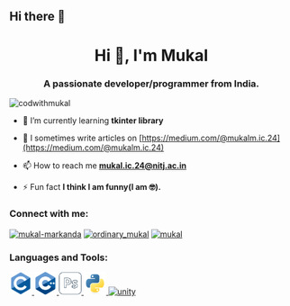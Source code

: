## Hi there 👋
<h1 align="center">Hi 👋, I'm Mukal</h1>
<h3 align="center">A passionate developer/programmer from India.</h3>

<p align="left"> <img src="https://komarev.com/ghpvc/?username=codwithmukal&label=Profile%20views&color=0e75b6&style=flat" alt="codwithmukal" /> </p>

- 🌱 I’m currently learning **tkinter library**

- 📝 I sometimes write articles on [https://medium.com/@mukalm.ic.24](https://medium.com/@mukalm.ic.24)

- 📫 How to reach me **mukal.ic.24@nitj.ac.in**

- ⚡ Fun fact **I think I am funny(I am 🤓).**

<h3 align="left">Connect with me:</h3>
<p align="left">
<a href="https://linkedin.com/in/mukal-markanda" target="blank"><img align="center" src="https://raw.githubusercontent.com/rahuldkjain/github-profile-readme-generator/master/src/images/icons/Social/linked-in-alt.svg" alt="mukal-markanda" height="30" width="40" /></a>
<a href="https://instagram.com/ordinary_mukal" target="blank"><img align="center" src="https://raw.githubusercontent.com/rahuldkjain/github-profile-readme-generator/master/src/images/icons/Social/instagram.svg" alt="ordinary_mukal" height="30" width="40" /></a>
<a href="https://www.leetcode.com/mukal" target="blank"><img align="center" src="https://raw.githubusercontent.com/rahuldkjain/github-profile-readme-generator/master/src/images/icons/Social/leet-code.svg" alt="mukal" height="30" width="40" /></a>
</p>

<h3 align="left">Languages and Tools:</h3>
<p align="left"> <a href="https://www.cprogramming.com/" target="_blank" rel="noreferrer"> <img src="https://raw.githubusercontent.com/devicons/devicon/master/icons/c/c-original.svg" alt="c" width="40" height="40"/> </a> <a href="https://www.w3schools.com/cpp/" target="_blank" rel="noreferrer"> <img src="https://raw.githubusercontent.com/devicons/devicon/master/icons/cplusplus/cplusplus-original.svg" alt="cplusplus" width="40" height="40"/> </a> <a href="https://www.photoshop.com/en" target="_blank" rel="noreferrer"> <img src="https://raw.githubusercontent.com/devicons/devicon/master/icons/photoshop/photoshop-line.svg" alt="photoshop" width="40" height="40"/> </a> <a href="https://www.python.org" target="_blank" rel="noreferrer"> <img src="https://raw.githubusercontent.com/devicons/devicon/master/icons/python/python-original.svg" alt="python" width="40" height="40"/> </a> <a href="https://unity.com/" target="_blank" rel="noreferrer"> <img src="https://www.vectorlogo.zone/logos/unity3d/unity3d-icon.svg" alt="unity" width="40" height="40"/> </a> </p>


<!--
**CodewithMukal/CodewithMukal** is a ✨ _special_ ✨ repository because its `README.md` (this file) appears on your GitHub profile.

Here are some ideas to get you started:

- 🔭 I’m currently working on ...
- 🌱 I’m currently learning ...
- 👯 I’m looking to collaborate on ...
- 🤔 I’m looking for help with ...
- 💬 Ask me about ...
- 📫 How to reach me: ...
- 😄 Pronouns: ...
- ⚡ Fun fact: ...
-->
